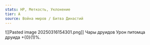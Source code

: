 ```yaml
---
stats: HP, Меткость, Уклонение
tier: A
source: Война миров / Битва Династий
---
```

![[Pasted image 20250316154301.png]]
Чары друидов
Урон питомца друида +{0}(1)%.
